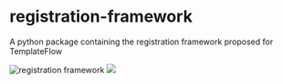 # registration-framework
A python package containing the registration framework proposed for TemplateFlow

![registration framework](./docs/templateflow.svg)
<img src="./docs/templateflow.svg">
